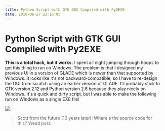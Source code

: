 ```yaml
---
title: Python Script with GTK GUI Compiled with Py2EXE
date: 2010-06-27 23:16:05
---
```


# Python Script with GTK GUI Compiled with Py2EXE

__This is a total hack, but it works.__ I spent all night jumping through hoops to get this thing to run on Windows. The problem is that I designed my previous UI in a version of GLADE which is newer than that supported by Windows. It looks like it's not backward-compatible, so I have to re-design the GUI from scratch using an earlier version of GLADE. I'll probably stick to GTK version 2.12 and Python version 2.6 because they play nicely on Windows. It's a quick and dirty script, but I was able to make the following run on Windows as a single EXE file!

<div class="text-center">

[![](glade_windows_python_thumb.jpg)](glade_windows_python.png)

</div>

> Scott from the future (10 years later): Where's the source code for this? Weird post.